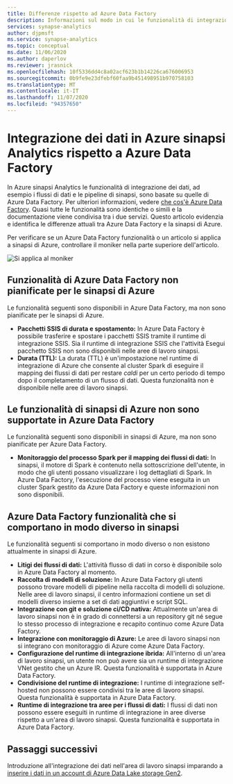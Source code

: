 ```yaml
---
title: Differenze rispetto ad Azure Data Factory
description: Informazioni sul modo in cui le funzionalità di integrazione dei dati di Azure sinapsi Analytics sono diverse da quelle di Azure Data Factory
services: synapse-analytics
author: djpmsft
ms.service: synapse-analytics
ms.topic: conceptual
ms.date: 11/06/2020
ms.author: daperlov
ms.reviewer: jrasnick
ms.openlocfilehash: 10f5336dd4c8a02acf623b1b14226ca676006953
ms.sourcegitcommit: 0b9fe9e23dfebf60faa9b451498951b970758103
ms.translationtype: MT
ms.contentlocale: it-IT
ms.lasthandoff: 11/07/2020
ms.locfileid: "94357650"
---
```

# <a name="data-integration-in-azure-synapse-analytics-versus-azure-data-factory"></a>Integrazione dei dati in Azure sinapsi Analytics rispetto a Azure Data Factory

In Azure sinapsi Analytics le funzionalità di integrazione dei dati, ad esempio i flussi di dati e le pipeline di sinapsi, sono basate su quelle di Azure Data Factory. Per ulteriori informazioni, vedere [che cos'è Azure Data Factory](../../data-factory/introduction.md). Quasi tutte le funzionalità sono identiche o simili e la documentazione viene condivisa tra i due servizi. Questo articolo evidenzia e identifica le differenze attuali tra Azure Data Factory e la sinapsi di Azure.

Per verificare se un Azure Data Factory funzionalità o un articolo si applica a sinapsi di Azure, controllare il moniker nella parte superiore dell'articolo.

![Si applica al moniker](../media/concepts-data-factory-differences/applies-to-moniker.png "Si applica al moniker")

## <a name="features-in-azure-data-factory-not-planned-for-azure-synapse"></a>Funzionalità di Azure Data Factory non pianificate per le sinapsi di Azure

Le funzionalità seguenti sono disponibili in Azure Data Factory, ma non sono pianificate per le sinapsi di Azure.

* **Pacchetti SSIS di durata e spostamento:** In Azure Data Factory è possibile trasferire e spostare i pacchetti SSIS tramite il runtime di integrazione SSIS. Sia il runtime di integrazione SSIS che l'attività Esegui pacchetto SSIS non sono disponibili nelle aree di lavoro sinapsi. 
* **Durata (TTL):** La durata (TTL) è un'impostazione nel runtime di integrazione di Azure che consente al cluster Spark di eseguire il mapping dei flussi di dati per restare *caldi* per un certo periodo di tempo dopo il completamento di un flusso di dati. Questa funzionalità non è disponibile nelle aree di lavoro sinapsi.

## <a name="azure-synapse-features-not-supported-in-azure-data-factory"></a>Le funzionalità di sinapsi di Azure non sono supportate in Azure Data Factory

Le funzionalità seguenti sono disponibili in sinapsi di Azure, ma non sono pianificate per Azure Data Factory.

* **Monitoraggio del processo Spark per il mapping dei flussi di dati:** In sinapsi, il motore di Spark è contenuto nella sottoscrizione dell'utente, in modo che gli utenti possano visualizzare i log dettagliati di Spark. In Azure Data Factory, l'esecuzione del processo viene eseguita in un cluster Spark gestito da Azure Data Factory e queste informazioni non sono disponibili. 

## <a name="azure-data-factory-features-that-behave-differently-in-synapse"></a>Azure Data Factory funzionalità che si comportano in modo diverso in sinapsi

Le funzionalità seguenti si comportano in modo diverso o non esistono attualmente in sinapsi di Azure. 

* **Litigi dei flussi di dati:** L'attività flusso di dati in corso è disponibile solo in Azure Data Factory al momento.
* **Raccolta di modelli di soluzione:** In Azure Data Factory gli utenti possono trovare modelli di pipeline nella raccolta di modelli di soluzione. Nelle aree di lavoro sinapsi, il centro informazioni contiene un set di modelli diverso insieme a set di dati aggiuntivi e script SQL. 
* **Integrazione con git e soluzione ci/CD nativa:** Attualmente un'area di lavoro sinapsi non è in grado di connettersi a un repository git né segue lo stesso processo di integrazione e recapito continuo come Azure Data Factory.
* **Integrazione con monitoraggio di Azure:** Le aree di lavoro sinapsi non si integrano con monitoraggio di Azure come Azure Data Factory.
* **Configurazione del runtime di integrazione ibrida:** All'interno di un'area di lavoro sinapsi, un utente non può avere sia un runtime di integrazione VNet gestito che un Azure IR. Questa funzionalità è supportata in Azure Data Factory.
* **Condivisione del runtime di integrazione:** I runtime di integrazione self-hosted non possono essere condivisi tra le aree di lavoro sinapsi. Questa funzionalità è supportata in Azure Data Factory.
* **Runtime di integrazione tra aree per i flussi di dati:** I flussi di dati non possono essere eseguiti in runtime di integrazione in aree diverse rispetto a un'area di lavoro sinapsi. Questa funzionalità è supportata in Azure Data Factory.

## <a name="next-steps"></a>Passaggi successivi

Introduzione all'integrazione dei dati nell'area di lavoro sinapsi imparando a [inserire i dati in un account di Azure Data Lake storage Gen2](data-integration-data-lake.md).
